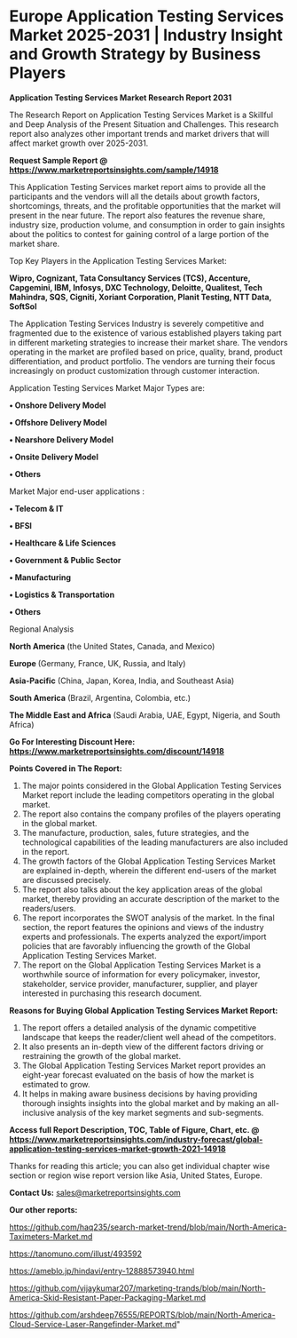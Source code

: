 # Europe Application Testing Services Market 2025-2031 | Industry Insight and Growth Strategy by Business Players

<strong>Application Testing Services Market Research Report 2031</strong>

The Research Report on Application Testing Services Market is a Skillful and Deep Analysis of the Present Situation and Challenges. This research report also analyzes other important trends and market drivers that will affect market growth over 2025-2031.

<strong>Request Sample Report @ <a href=https://www.marketreportsinsights.com/sample/14918>https://www.marketreportsinsights.com/sample/14918</a></strong>

This Application Testing Services market report aims to provide all the participants and the vendors will all the details about growth factors, shortcomings, threats, and the profitable opportunities that the market will present in the near future. The report also features the revenue share, industry size, production volume, and consumption in order to gain insights about the politics to contest for gaining control of a large portion of the market share.

Top Key Players in the Application Testing Services Market:

<strong>Wipro, Cognizant, Tata Consultancy Services (TCS), Accenture, Capgemini, IBM, Infosys, DXC Technology, Deloitte, Qualitest, Tech Mahindra, SQS, Cigniti, Xoriant Corporation, Planit Testing, NTT Data, SoftSol</strong>

The Application Testing Services Industry is severely competitive and fragmented due to the existence of various established players taking part in different marketing strategies to increase their market share. The vendors operating in the market are profiled based on price, quality, brand, product differentiation, and product portfolio. The vendors are turning their focus increasingly on product customization through customer interaction.

Application Testing Services Market Major Types are:

<strong>• Onshore Delivery Model

• Offshore Delivery Model

• Nearshore Delivery Model

• Onsite Delivery Model

• Others</strong>

Market Major end-user applications :

<strong>• Telecom & IT

• BFSI

• Healthcare & Life Sciences

• Government & Public Sector

• Manufacturing

• Logistics & Transportation

• Others</strong>

Regional Analysis

</u><strong><b>North America</b></strong> (the United States, Canada, and Mexico)

<strong><b>Europe </b></strong>(Germany, France, UK, Russia, and Italy)

<strong><b>Asia-Pacific</b></strong> (China, Japan, Korea, India, and Southeast Asia)

<strong><b>South America</b></strong> (Brazil, Argentina, Colombia, etc.)

<strong><b>The Middle East and Africa</b></strong> (Saudi Arabia, UAE, Egypt, Nigeria, and South Africa)

<strong>Go For Interesting Discount Here: <a href=https://www.marketreportsinsights.com/discount/14918>https://www.marketreportsinsights.com/discount/14918</a></strong>

<strong>Points Covered in The Report:</strong>
<ol>
  <li>The major points considered in the Global Application Testing Services Market report include the leading competitors operating in the global market.</li>
  <li>The report also contains the company profiles of the players operating in the global market.</li>
  <li>The manufacture, production, sales, future strategies, and the technological capabilities of the leading manufacturers are also included in the report.</li>
  <li>The growth factors of the Global Application Testing Services Market are explained in-depth, wherein the different end-users of the market are discussed precisely.</li>
  <li>The report also talks about the key application areas of the global market, thereby providing an accurate description of the market to the readers/users.</li>
  <li>The report incorporates the SWOT analysis of the market. In the final section, the report features the opinions and views of the industry experts and professionals. The experts analyzed the export/import policies that are favorably influencing the growth of the Global Application Testing Services Market.</li>
  <li>The report on the Global Application Testing Services Market is a worthwhile source of information for every policymaker, investor, stakeholder, service provider, manufacturer, supplier, and player interested in purchasing this research document.</li>
</ol>
<strong>Reasons for Buying Global Application Testing Services Market Report:</strong>

<ol>
  <li>The report offers a detailed analysis of the dynamic competitive landscape that keeps the reader/client well ahead of the competitors.</li>
  <li>It also presents an in-depth view of the different factors driving or restraining the growth of the global market.</li>
  <li>The Global Application Testing Services Market report provides an eight-year forecast evaluated on the basis of how the market is estimated to grow.</li>
  <li>It helps in making aware business decisions by having providing thorough insights insights into the global market and by making an all-inclusive analysis of the key market segments and sub-segments.</li>
</ol>
<strong>Access full Report Description, TOC, Table of Figure, Chart, etc. @ <a href=https://www.marketreportsinsights.com/industry-forecast/global-application-testing-services-market-growth-2021-14918>https://www.marketreportsinsights.com/industry-forecast/global-application-testing-services-market-growth-2021-14918</a></strong>


Thanks for reading this article; you can also get individual chapter wise section or region wise report version like Asia, United States, Europe.

<strong>Contact Us:</strong>
sales@marketreportsinsights.com

<strong>Our other reports:</strong>

<a href=https://github.com/haq235/search-market-trend/blob/main/North-America-Taximeters-Market.md>https://github.com/haq235/search-market-trend/blob/main/North-America-Taximeters-Market.md</a>

<a href=https://tanomuno.com/illust/493592>https://tanomuno.com/illust/493592</a>

<a href=https://ameblo.jp/hindavi/entry-12888573940.html>https://ameblo.jp/hindavi/entry-12888573940.html</a>

<a href=https://github.com/vijaykumar207/marketing-trands/blob/main/North-America-Skid-Resistant-Paper-Packaging-Market.md>https://github.com/vijaykumar207/marketing-trands/blob/main/North-America-Skid-Resistant-Paper-Packaging-Market.md</a>

<a href=https://github.com/arshdeep76555/REPORTS/blob/main/North-America-Cloud-Service-Laser-Rangefinder-Market.md>https://github.com/arshdeep76555/REPORTS/blob/main/North-America-Cloud-Service-Laser-Rangefinder-Market.md</a>"
